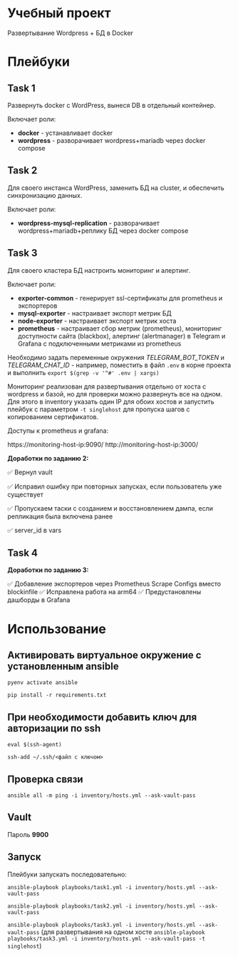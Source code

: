 # Учебный проект 

Развертывание Wordpress + БД в Docker

# Плейбуки

## Task 1

Развернуть docker с WordPress, вынеся DB в отдельный контейнер.

Включает роли:
- **docker** - устанавливает docker
- **wordpress** - разворачивает wordpress+mariadb через docker compose

## Task 2

Для своего инстанса WordPress, заменить БД на cluster, и обеспечить синхронизацию данных.

Включает роли:
- **wordpress-mysql-replication** - разворачивает wordpress+mariadb+реплику БД через docker compose

## Task 3

Для своего кластера БД настроить мониторинг и алертинг.

Включает роли: 
- **exporter-common** - генерирует ssl-сертификаты для prometheus и экспортеров
- **mysql-exporter** - настраивает экспорт метрик БД
- **node-exporter** - настраивает экспорт метрик хоста
- **prometheus** - настраивает cбор метрик (prometheus), мониторинг доступности сайта (blackbox), алертинг (alertmanager) в Telegram и Grafana с подключенными метриками из prometheus

Необходимо задать переменные окружения *TELEGRAM_BOT_TOKEN* и *TELEGRAM_CHAT_ID* - например, поместить в файл `.env` в корне проекта и выполнить `export $(grep -v '^#' .env | xargs)`

Мониторинг реализован для развертывания отдельно от хоста с wordpress и базой, но для проверки можно развернуть все на одном. Для этого в inventory указать один IP для обоих хостов и запустить плейбук с параметром `-t singlehost` для пропуска шагов с копированием сертификатов.

Доступы к prometheus и grafana:

https://monitoring-host-ip:9090/
http://monitoring-host-ip:3000/

**Доработки по заданию 2:**

✅ Вернул vault

✅ Исправил ошибку при повторных запусках, если пользователь уже существует

✅ Пропускаем таски с созданием и восстановлением дампа, если репликация была включена ранее

✅ server_id в vars


## Task 4

**Доработки по заданию 3:**

✅ Добавление экспортеров через Prometheus Scrape Configs вместо blockinfile
✅ Исправлена работа на arm64 
✅ Предустановлены дашборды в Grafana

# Использование

## Активировать виртуальное окружение с установленным ansible

`pyenv activate ansible`

`pip install -r requirements.txt`

## При необходимости добавить ключ для авторизации по ssh

`eval $(ssh-agent)`

`ssh-add ~/.ssh/<файл с ключом>`

## Проверка связи

`ansible all -m ping -i inventory/hosts.yml --ask-vault-pass`

## Vault

Пароль **9900**

## Запуск

Плейбуки запускать последовательно:

`ansible-playbook playbooks/task1.yml -i inventory/hosts.yml --ask-vault-pass`

`ansible-playbook playbooks/task2.yml -i inventory/hosts.yml --ask-vault-pass`

`ansible-playbook playbooks/task3.yml -i inventory/hosts.yml --ask-vault-pass` (для развертывания на одном хосте `ansible-playbook playbooks/task3.yml -i inventory/hosts.yml --ask-vault-pass -t singlehost`)